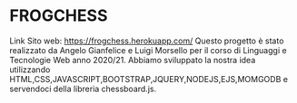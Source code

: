 # FROGCHESS
Link Sito web: https://frogchess.herokuapp.com/ 
Questo progetto è stato realizzato da Angelo Gianfelice e
Luigi Morsello per il corso di  Linguaggi e Tecnologie Web anno 2020/21.
Abbiamo sviluppato la nostra idea utilizzando HTML,CSS,JAVASCRIPT,BOOTSTRAP,JQUERY,NODEJS,EJS,MOMGODB e
servendoci della libreria chessboard.js.
